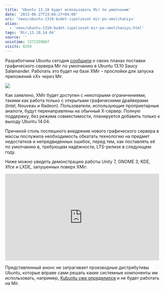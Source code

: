 ```yaml
---
title: 'Ubuntu 13.10 будет использовать Mir по умолчанию'
date: '2013-06-27T23:04:27+04:00'
uri: 'news/ubuntu-1310-budet-ispolzovat-mir-po-umolchaniyu'
alias: 
  - 'news/ubuntu-1310-budet-ispolzovat-mir-po-umolchaniyu.html'
tags: 'Mir,13.10,14.04'
source: ''
unixtime: 1372359867
visits: 8259
---
```

Разработчики Ubuntu сегодня [сообщили](http://fridge.ubuntu.com/2013/06/27/mir-plans-in-13-10/) о своих планах поставки графического сервера Mir по умолчанию в Ubuntu 13.10 Saucy Salamander. Работать это будет на базе XMir – прослойки для запуска приложений «X» через Mir.

[![](img/2013/06/27/23-00/xmir-9154382922-o.jpg)](img/2013/06/27/23-00/xmir-9154382922-o.jpg)

Как заявлено, XMir будет доступен с некоторыми ограничениями, такими как работа только с открытыми графическими драйверами (Intel, Nouveau и Radeon). Пользователи, использующие проприетарные аналоги, будут перенаправлены на обычный X-сервер. Полную поддержку, без режима совместимости, планируется добавить только к выходу Ubuntu 14.04.

Причиной столь поспешного внедрения нового графического сервера в массы послужила необходимость обкатать технологию на предмет недостатков и непредвиденных ошибок, перед тем, как поставлять её по умолчанию в, требующем надёжности, LTS-релизе в следующем году.

Ниже можно увидеть демонстрацию работы Unity 7, GNOME 3, KDE, Xfce и LXDE, запушенных поверх XMir:

<iframe src="https://www.youtube.com/embed/8h0m-ZjPxe8" frameborder="0" width="500" height="281"></iframe> 

Представленный анонс не затрагивает производные дистрибутивы Ubuntu, которые вправе сами решать какие системные компоненты им использовать, например, [Kubuntu уже определился](news/kubuntu-ne-budet-podderzhivat-mir-po-umolchaniyu) и не будет работать на Mir.
